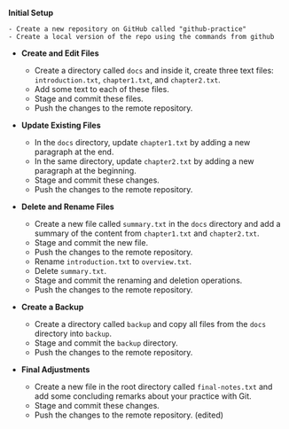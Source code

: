 **Initial Setup**

    - Create a new repository on GitHub called "github-practice"
    - Create a local version of the repo using the commands from github
	
- **Create and Edit Files**

    - Create a directory called `docs` and inside it, create three text files: `introduction.txt`, `chapter1.txt`, and `chapter2.txt`.
    - Add some text to each of these files.
    - Stage and commit these files.
    - Push the changes to the remote repository.
- **Update Existing Files**

    - In the `docs` directory, update `chapter1.txt` by adding a new paragraph at the end.
    - In the same directory, update `chapter2.txt` by adding a new paragraph at the beginning.
    - Stage and commit these changes.
    - Push the changes to the remote repository.
- **Delete and Rename Files**

    - Create a new file called `summary.txt` in the `docs` directory and add a summary of the content from `chapter1.txt` and `chapter2.txt`.
    - Stage and commit the new file.
    - Push the changes to the remote repository.
    - Rename `introduction.txt` to `overview.txt`.
    - Delete `summary.txt`.
    - Stage and commit the renaming and deletion operations.
    - Push the changes to the remote repository.
- **Create a Backup**

    - Create a directory called `backup` and copy all files from the `docs` directory into `backup`.
    - Stage and commit the `backup` directory.
    - Push the changes to the remote repository.
- **Final Adjustments**

    - Create a new file in the root directory called `final-notes.txt` and add some concluding remarks about your practice with Git.
    - Stage and commit these changes.
    - Push the changes to the remote repository. (edited)